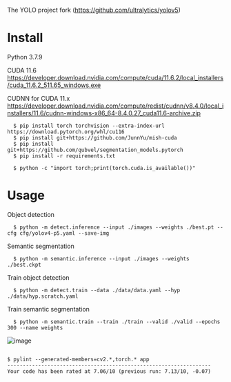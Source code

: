 The YOLO project fork (https://github.com/ultralytics/yolov5)

# Install

Python 3.7.9

CUDA 11.6
https://developer.download.nvidia.com/compute/cuda/11.6.2/local_installers/cuda_11.6.2_511.65_windows.exe

CUDNN for CUDA 11.x
https://developer.download.nvidia.com/compute/redist/cudnn/v8.4.0/local_installers/11.6/cudnn-windows-x86_64-8.4.0.27_cuda11.6-archive.zip

```
  $ pip install torch torchvision --extra-index-url https://download.pytorch.org/whl/cu116
  $ pip install git+https://github.com/JunnYu/mish-cuda
  $ pip install git+https://github.com/qubvel/segmentation_models.pytorch
  $ pip install -r requirements.txt

  $ python -c "import torch;print(torch.cuda.is_available())"
```
# Usage
   Object detection
  ```
    $ python -m detect.inference --input ./images --weights ./best.pt --cfg cfg/yolov4-p5.yaml --save-img 
  ```
  Semantic segmentation
  ```
    $ python -m semantic.inference --input ./images --weights ./best.ckpt
  ```
  Train object detection
  ```
    $ python -m detect.train --data ./data/data.yaml --hyp ./data/hyp.scratch.yaml
  ```
  Train semantic segmentation
  ```
    $ python -m semantic.train --train ./train --valid ./valid --epochs 300 --name weights
  ```

  ![image](https://user-images.githubusercontent.com/96072580/182018468-b0f1ecc6-8221-4a7f-9bfe-6084d03b197d.png)

```

$ pylint --generated-members=cv2.*,torch.* app
------------------------------------------------------------------
Your code has been rated at 7.06/10 (previous run: 7.13/10, -0.07)
```


